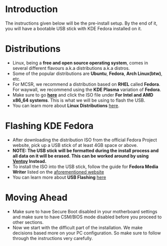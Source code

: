 # Introduction

The instructions given below will be the pre-install setup. By the end of it, you will have a bootable USB stick with KDE Fedora installed on it.

# Distributions

- Linux, being a **free and open source operating system**, comes in several different flavours a.k.a distributions a.k.a distros.
- Some of the popular distributions are **Ubuntu**, **Fedora**, **Arch Linux(btw)**, etc.
- For MCSR, we recommend a distribution based on **RHEL** called **Fedora**. For waywall, we recommend using the **KDE Plasma** variation of **Fedora**.
- Make sure to go **[here](https://fedoraproject.org/kde/download)** and click the ISO file under **For Intel and AMD x86_64 systems**. This is what we will be using to flash the USB.
- You can learn more about **Linux Distributions** [here](https://en.wikipedia.org/wiki/Linux_distribution).

# Flashing KDE Fedora

- After downloading the distribution ISO from the official Fedora Project website, pick up a USB stick of at least 4GB space or above.
- **NOTE: The USB stick will be formatted during the install process and all data on it will be erased. This can be worked around by using [Ventoy](https://www.ventoy.net/en/download.html) Instead.**
- To install the ISO into the USB stick, follow the guide for **Fedora Media Writer** listed on the [aforementioned website](https://fedoraproject.org/kde/download)
- You can learn more about **USB Flashing** [here](https://wiki.archlinux.org/title/USB_flash_installation_medium)

# Moving Ahead

- Make sure to have Secure Boot disabled in your motherboard settings and make sure to have CSM/BIOS mode disabled before you proceed to other sections.
- Now we start with the difficult part of the installation. We make decisions based more on your PC configuration. So make sure to follow through the instructions very carefully.
